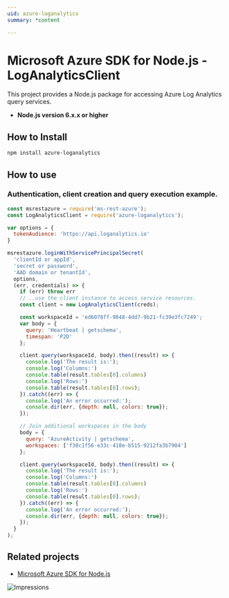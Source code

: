 ```yaml
---
uid: azure-loganalytics
summary: *content

---
```

# Microsoft Azure SDK for Node.js - LogAnalyticsClient
This project provides a Node.js package for accessing Azure Log Analytics query services.
- **Node.js version 6.x.x or higher**

## How to Install

```bash
npm install azure-loganalytics
```

## How to use

### Authentication, client creation and query execution example.

```javascript
const msrestazure = require('ms-rest-azure');
const LogAnalyticsClient = require('azure-loganalytics');

var options = {
  tokenAudience: 'https://api.loganalytics.io'
}

msrestazure.loginWithServicePrincipalSecret(
  'clientId or appId',
  'secret or password',
  'AAD domain or tenantId',
  options,
  (err, credentials) => {
    if (err) throw err
    // ..use the client instance to access service resources.
    const client = new LogAnalyticsClient(creds);

    const workspaceId = 'ed6078ff-9048-4dd7-9b21-fc39e3fc7249';
    var body = {
      query: 'Heartbeat | getschema',
      timespan: 'P2D'
    };

    client.query(workspaceId, body).then((result) => {
      console.log('The result is:');
      console.log('Columns:')
      console.table(result.tables[0].columns)
      console.log('Rows:')
      console.table(result.tables[0].rows);
    }).catch((err) => {
      console.log('An error occurred:');
      console.dir(err, {depth: null, colors: true});
    });

    // Join additional workspaces in the body
    body = {
      query: 'AzureActivity | getschema',
      workspaces: ['f30c1f56-e33c-418e-b515-9212fa3b7904']
    };

    client.query(workspaceId, body).then((result) => {
      console.log('The result is:');
      console.log('Columns:')
      console.table(result.tables[0].columns)
      console.log('Rows:')
      console.table(result.tables[0].rows);
    }).catch((err) => {
      console.log('An error occurred:');
      console.dir(err, {depth: null, colors: true});
    });
  }
);
```
## Related projects

- [Microsoft Azure SDK for Node.js](https://github.com/Azure/azure-sdk-for-node)


![Impressions](https://azure-sdk-impressions.azurewebsites.net/api/impressions/azure-sdk-for-node%2Flib%2Fservices%2Floganalytics%2FREADME.png)
